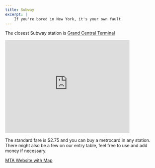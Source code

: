 ```yaml
---
title: Subway
excerpt: |
    If you're bored in New York, it's your own fault
---
```


The closest Subway station is [Grand Central Terminal](http://www.grandcentralterminal.com/)

<iframe src="https://www.google.com/maps/embed?pb=!1m14!1m8!1m3!1d12089.690920309167!2d-73.9772294!3d40.7527262!3m2!1i1024!2i768!4f13.1!3m3!1m2!1s0x0%3A0x37513b7f1821408b!2sGrand+Central+Terminal!5e0!3m2!1sen!2sus!4v1512937227490" width="400" height="300" frameborder="0" style="border:0" allowfullscreen></iframe>

The standard fare is $2.75 and you can buy a metrocard in any station.  There might also be a few on our entry table, feel free to use and add money if necessary.

[MTA Website with Map](http://web.mta.info/maps/submap.html)
